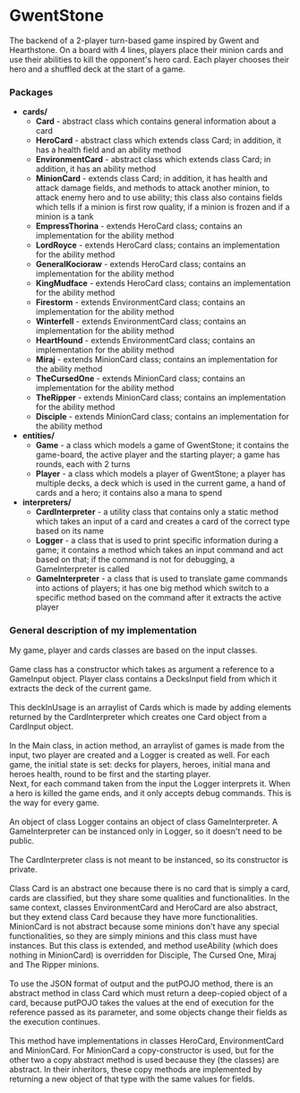 # GwentStone
The backend of a 2-player turn-based game inspired by Gwent and Hearthstone.  On a board with 4 lines, players place their minion cards and use their abilities to kill the opponent's hero card. Each player chooses their hero and a shuffled deck at the start of a game.

### Packages

* **cards/**
    * **Card** - abstract class which contains general information about a card
    * **HeroCard** - abstract class which extends class Card; in addition, it has a health field and an ability method
    * **EnvironmentCard** - abstract class which extends class Card; in addition, it has an ability method
    * **MinionCard** - extends class Card; in addition, it has health and attack damage fields, and methods to attack another minion, to attack enemy hero and to use ability; this class also contains fields which tells if a minion is first row quality, if a minion is frozen and if a minion is a tank
    * **EmpressThorina** - extends HeroCard class; contains an implementation for the ability method
    * **LordRoyce** - extends HeroCard class; contains an implementation for the ability method
    * **GeneralKocioraw** - extends HeroCard class; contains an implementation for the ability method
    * **KingMudface** - extends HeroCard class; contains an implementation for the ability method
    * **Firestorm** - extends EnvironmentCard class; contains an implementation for the ability method
    * **Winterfell** - extends EnvironmentCard class; contains an implementation for the ability method
    * **HeartHound** - extends EnvironmentCard class; contains an implementation for the ability method
    * **Miraj** - extends MinionCard class; contains an implementation for the ability method
    * **TheCursedOne** - extends MinionCard class; contains an implementation for the ability method
    * **TheRipper** - extends MinionCard class; contains an implementation for the ability method
    * **Disciple** - extends MinionCard class; contains an implementation for the ability method
* **entities/**
    * **Game** - a class which models a game of GwentStone; it contains the game-board, the active player and the starting player; a game has rounds, each with 2 turns
    * **Player** - a class which models a player of GwentStone; a player has multiple decks, a deck which is used in the current game, a hand of cards and a hero; it contains also a mana to spend
* **interpreters/**
    * **CardInterpreter** - a utility class that contains only a static method which takes an input of a card and creates a card of the correct type based on its name
    * **Logger** - a class that is used to print specific information during a game; it contains a method which takes an input command and act based on that; if the command is not for debugging, a GameInterpreter is called
    * **GameInterpreter** - a class that is used to translate game commands into actions of players; it has one big method which switch to a specific method based on the command after it extracts the active player

### General description of my implementation
My game, player and cards classes are based on the input classes. <br/><br/>
Game class has a constructor which takes as argument a reference to a GameInput object. Player class contains a DecksInput field from which it extracts the deck of the current game. <br/><br/>
This deckInUsage is an arraylist of Cards which is made by adding elements returned by the CardInterpreter which creates one Card object from a CardInput object. <br/><br/>
In the Main class, in action method, an arraylist of games is made from the input, two player are created and a Logger is created as well. 
For each game, the initial state is set: decks for players, heroes, initial mana and heroes health, round to be first and the starting player.  
Next, for each command taken from the input the Logger interprets it. When a hero is killed the game ends, and it only accepts debug commands. This is the way for every game. <br/><br/>
An object of class Logger contains an object of class GameInterpreter. A GameInterpreter can be instanced only in Logger, so it doesn't need to be public. <br/><br/>
The CardInterpreter class is not meant to be instanced, so its constructor is private. <br/><br/>
Class Card is an abstract one because there is no card that is simply a card, cards are classified, but they share some qualities and functionalities. 
In the same context, classes EnvironmentCard and HeroCard are also abstract, but they extend class Card because they have more functionalities. 
MinionCard is not abstract because some minions don't have any special functionalities, so they are simply minions and this class must have instances. But this class is extended, 
and method useAbility (which does nothing in MinionCard) is overridden for Disciple, The Cursed One, Miraj and The Ripper minions. <br/><br/>
To use the JSON format of output and the putPOJO method, there is an abstract method in class Card which must return a deep-copied object of a card, because putPOJO takes the values 
at the end of execution for the reference passed as its parameter, and some objects change their fields as the execution continues. <br/><br/> 
This method have implementations in classes HeroCard, EnvironmentCard and MinionCard. For MinionCard a copy-constructor is used, but for the other two a copy abstract method is used because they (the classes) are abstract.
In their inheritors, these copy methods are implemented by returning a new object of that type with the same values for fields.

